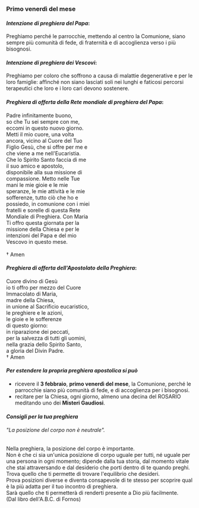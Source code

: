 
### Primo venerdì del mese

#### *Intenzione di preghiera del Papa*:
Preghiamo perché le parrocchie, mettendo al centro la Comunione, siano sempre più comunità di fede, di fraternità e di accoglienza verso i più bisognosi.

#### *Intenzione di preghiera dei Vescovi*:
Preghiamo per coloro che soffrono a causa di malattie degenerative e per le loro famiglie: affinché non siano lasciati soli nei lunghi e faticosi percorsi terapeutici che loro e i loro cari devono sostenere.

#### *Preghiera di offerta della Rete mondiale di preghiera del Papa*:
Padre infinitamente buono,<br>so che Tu sei sempre con me,<br>eccomi in questo nuovo giorno.<br>Metti il mio cuore, una volta<br>ancora, vicino al Cuore del Tuo<br>Figlio Gesù, che si offre per me e<br>che viene a me nell'Eucaristia.<br>Che lo Spirito Santo faccia di me<br>il suo amico e apostolo,<br>disponibile alla sua missione di<br>compassione. Metto nelle Tue<br>mani le mie gioie e le mie<br>speranze, le mie attività e le mie<br>sofferenze, tutto ciò che ho e<br>possiedo, in comunione con i miei<br>fratelli e sorelle di questa Rete<br>Mondiale di Preghiera. Con Maria<br>Ti offro questa giornata per la<br>missione della Chiesa e per le<br>intenzioni del Papa e del mio<br>Vescovo in questo mese.<br><br>† Amen

#### *Preghiera di offerta dell'Apostolato della Preghiera*:
Cuore divino di Gesù<br>io ti offro per mezzo del Cuore<br>Immacolato di Maria,<br>madre della Chiesa,<br>in unione al Sacrificio eucaristico,<br>le preghiere e le azioni,<br>le gioie e le sofferenze<br>di questo giorno:<br>in riparazione dei peccati,<br>per la salvezza di tutti gli uomini,<br>nella grazia dello Spirito Santo,<br>a gloria del Divin Padre.<br>† Amen

#### *Per estendere la propria preghiera apostolica si può*
- ricevere il **3 febbraio**, **primo venerdì del mese**, la Comunione, perché le parrocchie siano più comunità di fede, e di accoglienza per i bisognosi.
- recitare per la Chiesa, ogni giorno, almeno una decina del ROSARIO meditando uno dei **Misteri Gaudiosi**.

#### *Consigli per la tua preghiera*

###### "La posizione del *corpo* non è *neutrale*".

Nella preghiera, la posizione del corpo è importante.<br>Non è che ci sia un'unica posizione di corpo uguale per tutti, né uguale per una persona in ogni momento; dipende dalla tua storia, dal momento vitale che stai attraversando e dal desiderio che porti dentro di te quando preghi.<br>Trova quello che ti permette di trovare l'equilibrio che desideri.<br>Prova posizioni diverse e diventa consapevole di te stesso per scoprire qual è la più adatta per il tuo incontro di preghiera.<br>Sarà quello che ti permetterà di renderti presente a Dio più facilmente.<br>(Dal libro dell'A.B.C. di Fornos)